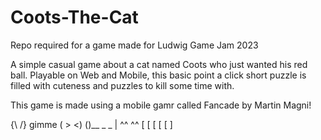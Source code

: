# Coots-The-Cat
Repo required for a game made for Ludwig Game Jam 2023

A simple casual game about a cat named Coots who just wanted his red ball.
Playable on Web and Mobile, this basic point a click short puzzle is filled with cuteness
and puzzles to kill some time with.

This game is made using a mobile gamr called Fancade by Martin Magni!

  {\ /}   gimme
  ( > <)    ()__ _  _
  | ^^ ^^   [ [ [ [ [ ]
